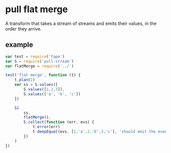 # pull flat merge

A transform that takes a stream of streams and emits their values, in the order they arrive.

## example
```js
var test = require('tape')
var S = require('pull-stream')
var flatMerge = require('../')

test('flat merge', function (t) {
    t.plan(2)
    var ss = S.values([
        S.values([1,2,3]),
        S.values(['a', 'b', 'c'])
    ])

    S(
        ss,
        flatMerge(),
        S.collect(function (err, evs) {
            t.error(err)
            t.deepEqual(evs, [1,'a',2,'b',3,'c'], 'should emit the events')
        })
    )
})
```
